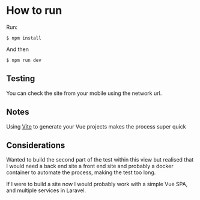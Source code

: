 # How to run
<p>Run:</p>

```console
$ npm install
```

And then

```console
$ npm run dev
```

## Testing
<p>
You can check the site from your mobile using the network url.
</p>

## Notes

<p>

Using [Vite](https://laravel.com/docs/routing) 
to generate your Vue projects makes the process super quick
</p>

## Considerations

<p>

Wanted to build the second part of the test within this view but realised that
I would need a back end site a front end site and probably a docker container to automate the process, 
making the test too long. 
</p>

<p>
 If I were to build a site now I would probably work with a simple Vue SPA,
and multiple services in Laravel.</p>